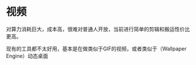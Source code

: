 # 视频

对算力消耗巨大，成本高，很难对普通人开放，当前进行简单的剪辑和搬运性价比更高。

现有的工具都不太好用，基本是在做类似于GIF的视频，或者类似于（Wallpaper Engine）动态桌面
